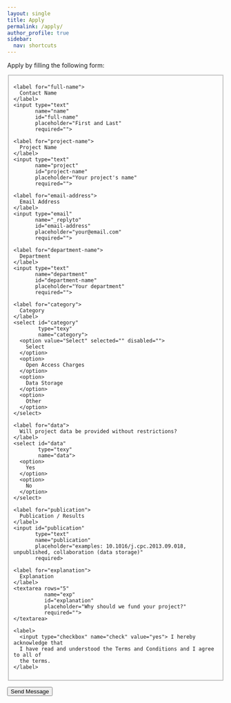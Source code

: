 ```yaml
---
layout: single
title: Apply
permalink: /apply/
author_profile: true
sidebar:
  nav: shortcuts
---
```


Apply by filling the following form:

<form id="fs-frm" 
      name="open-ncu-form" 
      accept-charset="utf-8" 
      action="https://formspree.io/xyygvnbv" 
      method="post">

  <fieldset id="fs-frm-inputs">

    <label for="full-name">
      Contact Name
    </label>
    <input type="text" 
           name="name" 
           id="full-name" 
           placeholder="First and Last" 
           required="">

    <label for="project-name">
      Project Name
    </label>
    <input type="text" 
           name="project" 
           id="project-name" 
           placeholder="Your project's name" 
           required="">

    <label for="email-address">
      Email Address
    </label>
    <input type="email" 
           name="_replyto" 
           id="email-address" 
           placeholder="your@email.com" 
           required="">

    <label for="department-name">
      Department
    </label>
    <input type="text" 
           name="department" 
           id="department-name" 
           placeholder="Your department" 
           required="">

    <label for="category">
      Category
    </label>
    <select id="category" 
            type="texy" 
            name="category">
      <option value="Select" selected="" disabled="">
        Select
      </option>
      <option>
        Open Access Charges
      </option>
      <option>
        Data Storage
      </option>
      <option>
        Other
      </option>
    </select> 

    <label for="data">
      Will project data be provided without restrictions?
    </label>
    <select id="data" 
            type="texy" 
            name="data">
      <option>
        Yes
      </option>
      <option>
        No
      </option>
    </select>
    
    <label for="publication">
      Publication / Results
    </label>
    <input id="publication" 
           type="text" 
           name="publication" 
           placeholder="examples: 10.1016/j.cpc.2013.09.018, unpublished, collaboration (data storage)" 
           required>

    <label for="explanation">
      Explanation
    </label>
    <textarea rows="5" 
              name="exp" 
              id="explanation" 
              placeholder="Why should we fund your project?" 
              required="">
    </textarea>

    <label>
      <input type="checkbox" name="check" value="yes"> I hereby acknowledge that
      I have read and understood the Terms and Conditions and I agree to all of 
      the terms.
    </label>

  <input type="hidden" 
         name="_subject" 
         id="email-subject" 
         value="Open-NCU Form Submission">

  </fieldset>

  <input type="submit" 
         value="Send Message">
</form>
